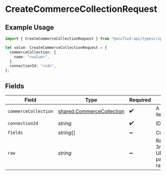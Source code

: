 # CreateCommerceCollectionRequest

## Example Usage

```typescript
import { CreateCommerceCollectionRequest } from "@unified-api/typescript-sdk/sdk/models/operations";

let value: CreateCommerceCollectionRequest = {
  commerceCollection: {
    name: "<value>",
  },
  connectionId: "<id>",
};
```

## Fields

| Field                                                                                                                                            | Type                                                                                                                                             | Required                                                                                                                                         | Description                                                                                                                                      |
| ------------------------------------------------------------------------------------------------------------------------------------------------ | ------------------------------------------------------------------------------------------------------------------------------------------------ | ------------------------------------------------------------------------------------------------------------------------------------------------ | ------------------------------------------------------------------------------------------------------------------------------------------------ |
| `commerceCollection`                                                                                                                             | [shared.CommerceCollection](../../../sdk/models/shared/commercecollection.md)                                                                    | :heavy_check_mark:                                                                                                                               | A collection of items/products/services                                                                                                          |
| `connectionId`                                                                                                                                   | *string*                                                                                                                                         | :heavy_check_mark:                                                                                                                               | ID of the connection                                                                                                                             |
| `fields`                                                                                                                                         | *string*[]                                                                                                                                       | :heavy_minus_sign:                                                                                                                               | Comma-delimited fields to return                                                                                                                 |
| `raw`                                                                                                                                            | *string*                                                                                                                                         | :heavy_minus_sign:                                                                                                                               | Raw parameters to include in the 3rd-party request. Encoded as a URL component. eg. raw parameters: foo=bar&zoo=bar -> raw=foo%3Dbar%26zoo%3Dbar |